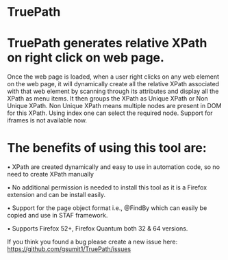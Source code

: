 # TruePath

# TruePath generates relative XPath on right click on web page. 

Once the web page is loaded, when a user right clicks on any web element on the web
page, it will dynamically create all the relative XPath associated with that
web element by scanning through its attributes and display all the XPath as
menu items. It then groups the XPath as Unique XPath or Non Unique XPath. Non Unique
XPath means multiple nodes are present in DOM for this XPath. Using index 
one can select the required node. Support for iframes is not available now. 

# The benefits of using this tool are:

•	 XPath are created dynamically and easy to use in automation code, so no need to create XPath manually

•	 No additional permission is needed to install this tool as it is a Firefox extension and can be install easily.

•	 Support for the page object format i.e., @FindBy which can easily be copied and use in STAF framework.

•	Supports Firefox 52+, Firefox Quantum both 32 & 64 versions.

If you think you found a bug please create a new issue here: https://github.com/gsumit1/TruePath/issues
